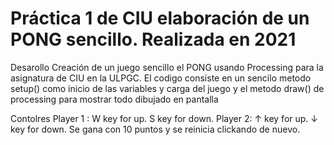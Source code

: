 # Práctica 1 de CIU elaboración de un PONG sencillo. Realizada en 2021

Desarollo
Creación de un juego sencillo el PONG usando Processing para la asignatura de CIU en la ULPGC. El codigo consiste en un sencilo metodo setup() como inicio de las variables y carga del juego y el metodo draw() de processing para mostrar todo dibujado en pantalla

Contolres
Player 1 :
W key for up.
S key for down.
Player 2:
↑ key for up.
↓ key for down.
Se gana con  10 puntos y se reinicia clickando de nuevo.
